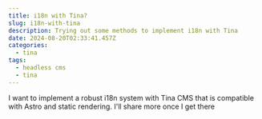 ```yaml
---
title: i18n with Tina?
slug: i18n-with-tina
description: Trying out some methods to implement i18n with Tina
date: 2024-08-20T02:33:41.457Z
categories:
  - tina
tags:
  - headless cms
  - tina
---
```


I want to implement a robust i18n system with Tina CMS that is compatible with Astro and static rendering. I'll share more once I get there
